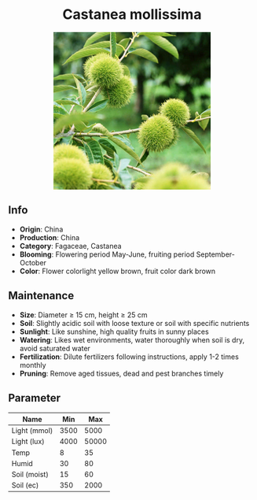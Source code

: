 <h1 align='center'>Castanea mollissima</h1>
<p align="center">
    <img 
        align='center'
        width='320'
        src="../images/castanea mollissima.png" 
        alt='Castanea mollissima' />
</p>

## Info

 - **Origin**: China
 - **Production**: China
 - **Category**: Fagaceae, Castanea
 - **Blooming**: Flowering period May-June, fruiting period September-October
 - **Color**: Flower colorlight yellow brown, fruit color dark brown

## Maintenance

 - **Size**: Diameter ≥ 15 cm, height ≥ 25 cm
 - **Soil**: Slightly acidic soil with loose texture or soil with specific nutrients
 - **Sunlight**: Like sunshine, high quality fruits in sunny places
 - **Watering**: Likes wet environments, water thoroughly when soil is dry, avoid saturated water
 - **Fertilization**: Dilute fertilizers following instructions, apply 1-2 times monthly
 - **Pruning**: Remove aged tissues, dead and pest branches timely

## Parameter

| Name         | Min  | Max   |
|--------------|------|-------|
| Light (mmol) | 3500 | 5000  |
| Light (lux)  | 4000 | 50000 |
| Temp         | 8    | 35    |
| Humid        | 30   | 80    |
| Soil (moist) | 15   | 60    |
| Soil (ec)    | 350  | 2000  |